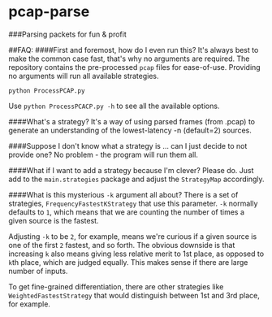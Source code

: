 # pcap-parse
###Parsing packets for fun &amp; profit

##FAQ:
####First and foremost, how do I even run this?
It's always best to make the common case fast, that's why no arguments are required.
The repository contains the pre-processed `pcap` files for ease-of-use. Providing
no arguments will run all available strategies.

`python ProcessPCAP.py`

Use `python ProcessPCACP.py -h` to see all the available options.

####What's a strategy?
It's a way of using parsed frames (from .pcap) to generate an understanding
of the lowest-latency -n (default=2) sources.

####Suppose I don't know what a strategy is ... can I just decide to not provide one?
No problem - the program will run them all.

####What if I want to add a strategy because I'm clever?
Please do. Just add to the `main.strategies` package and adjust the 
`StrategyMap` accordingly.

####What is this mysterious `-k` argument all about?
There is a set of strategies, `FrequencyFastestKStrategy` that use this parameter. `-k` normally defaults
to `1`, which means that we are counting the number of times a given source is the fastest.

Adjusting `-k` to be `2`, for example, means we're curious if a given source is one of the first `2` fastest,
and so forth. The obvious downside is that increasing `k` also means giving less relative merit to 1st place, as opposed
to `k`th place, which are judged equally. This makes sense if there are large number of inputs.

To get fine-grained differentiation, there are other strategies like `WeightedFastestStrategy` that 
would distinguish between 1st and 3rd place, for example.
